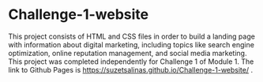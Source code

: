 # Challenge-1-website
This project consists of HTML and CSS files in order to build a landing page with information about digital marketing, including topics like search engine optimization, online reputation management, and social media marketing. This project was completed independently for Challenge 1 of Module 1.
The link to Github Pages is https://suzetsalinas.github.io/Challenge-1-website/ .
